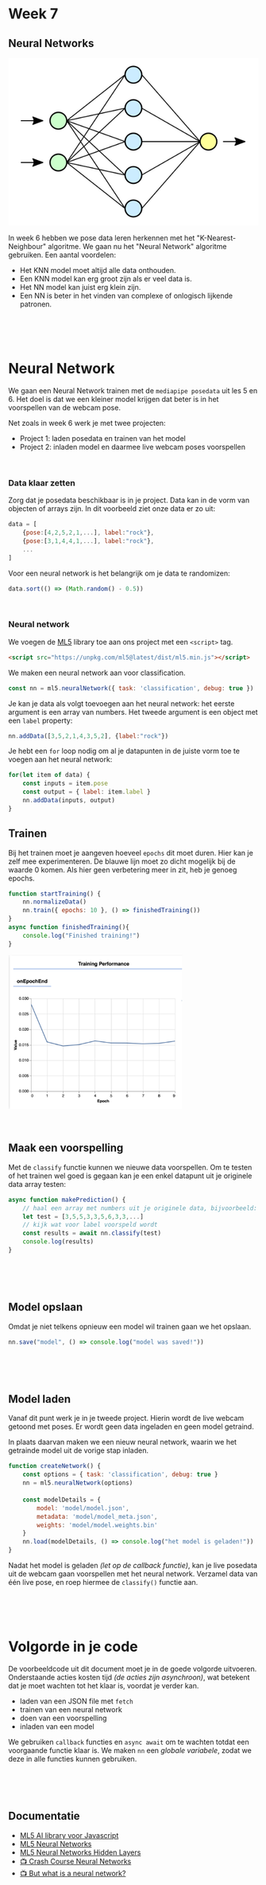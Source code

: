 # Week 7

## Neural Networks

![nn](../images/nn.png)

In week 6 hebben we pose data leren herkennen met het "K-Nearest-Neighbour" algoritme. We gaan nu het "Neural Network" algoritme gebruiken. Een aantal voordelen:

- Het KNN model moet altijd alle data onthouden.
- Een KNN model kan erg groot zijn als er veel data is.
- Het NN model kan juist erg klein zijn.
- Een NN is beter in het vinden van complexe of onlogisch lijkende patronen.

<br>
<br>
<br>

# Neural Network

We gaan een Neural Network trainen met de `mediapipe posedata` uit les 5 en 6. Het doel is dat we een kleiner model krijgen dat beter is in het voorspellen van de webcam pose.

Net zoals in week 6 werk je met twee projecten:

- Project 1: laden posedata en trainen van het model
- Project 2: inladen model en daarmee live webcam poses voorspellen

<br>

### Data klaar zetten

Zorg dat je posedata beschikbaar is in je project. Data kan in de vorm van objecten of arrays zijn. In dit voorbeeld ziet onze data er zo uit:

```js
data = [
    {pose:[4,2,5,2,1,...], label:"rock"},
    {pose:[3,1,4,4,1,...], label:"rock"},
    ...
]
```
Voor een neural network is het belangrijk om je data te randomizen:
```js
data.sort(() => (Math.random() - 0.5))
```
<br>

### Neural network

We voegen de [ML5](https://learn.ml5js.org/#/reference/neural-network) library toe aan ons project met een `<script>` tag.

```html
<script src="https://unpkg.com/ml5@latest/dist/ml5.min.js"></script>
```
We maken een neural network aan voor classification. 

```js
const nn = ml5.neuralNetwork({ task: 'classification', debug: true })
```
Je kan je data als volgt toevoegen aan het neural network: het eerste argument is een array van numbers. Het tweede argument is een object met een `label` property:

```js
nn.addData([3,5,2,1,4,3,5,2], {label:"rock"})
```
Je hebt een `for` loop nodig om al je datapunten in de juiste vorm toe te voegen aan het neural network:

```js
for(let item of data) {
    const inputs = item.pose
    const output = { label: item.label }
    nn.addData(inputs, output)
}
```


## Trainen

Bij het trainen moet je aangeven hoeveel `epochs` dit moet duren. Hier kan je zelf mee experimenteren. De blauwe lijn moet zo dicht mogelijk bij de waarde 0 komen. Als hier geen verbetering meer in zit, heb je genoeg epochs.

```javascript
function startTraining() {
    nn.normalizeData()
    nn.train({ epochs: 10 }, () => finishedTraining()) 
}
async function finishedTraining(){
    console.log("Finished training!")
}
```

<img src="../images/epochs.png" width="350">

<br>
<br>
<br>

## Maak een voorspelling

Met de `classify` functie kunnen we nieuwe data voorspellen. Om te testen of het trainen wel goed is gegaan kan je een enkel datapunt uit je originele data array testen:

```js
async function makePrediction() {
    // haal een array met numbers uit je originele data, bijvoorbeeld:
    let test = [3,5,5,3,3,5,6,3,3,...]
    // kijk wat voor label voorspeld wordt
    const results = await nn.classify(test)
    console.log(results)
}
```

<br>
<br>
<br>

## Model opslaan

Omdat je niet telkens opnieuw een model wil trainen gaan we het opslaan.

```js
nn.save("model", () => console.log("model was saved!"))
```
<br>
<br>
<br>

## Model laden

Vanaf dit punt werk je in je tweede project. Hierin wordt de live webcam getoond met poses. Er wordt geen data ingeladen en geen model getraind.

In plaats daarvan maken we een nieuw neural network, waarin we het getrainde model uit de vorige stap inladen.

```js
function createNetwork() {
    const options = { task: 'classification', debug: true }
    nn = ml5.neuralNetwork(options)

    const modelDetails = {
        model: 'model/model.json',
        metadata: 'model/model_meta.json',
        weights: 'model/model.weights.bin'
    }
    nn.load(modelDetails, () => console.log("het model is geladen!"))
}
```
Nadat het model is geladen *(let op de callback functie)*, kan je live posedata uit de webcam gaan voorspellen met het neural network. Verzamel data van één live pose, en roep hiermee de `classify()` functie aan.

<br>
<br>
<br>

# Volgorde in je code

De voorbeeldcode uit dit document moet je in de goede volgorde uitvoeren. Onderstaande acties kosten tijd *(de acties zijn asynchroon)*, wat betekent dat je moet wachten tot het klaar is, voordat je verder kan.

- laden van een JSON file met `fetch`
- trainen van een neural network
- doen van een voorspelling
- inladen van een model

We gebruiken `callback` functies en `async await` om te wachten totdat een voorgaande functie klaar is. We maken `nn` een *globale variabele*, zodat we deze in alle functies kunnen gebruiken.

<br>
<br>
<br>

## Documentatie

- [ML5 AI library voor Javascript](https://learn.ml5js.org/#/)
- [ML5 Neural Networks](https://learn.ml5js.org/#/reference/neural-network)
- [ML5 Neural Networks Hidden Layers](./snippets/layers.md)
- [📺 Crash Course Neural Networks](https://www.youtube.com/watch?v=JBlm4wnjNMY)
- [📺 But what is a neural network?](https://www.youtube.com/watch?v=aircAruvnKk)